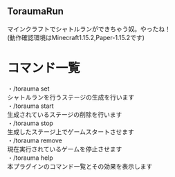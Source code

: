 ## ToraumaRun
マインクラフトでシャトルランができちゃう奴。やったね！  
(動作確認環境はMinecraft1.15.2,Paper-1.15.2です)  
  
# コマンド一覧  
・/torauma set  
シャトルランを行うステージの生成を行います  
・/torauma start  
生成されているステージの削除を行います  
・/torauma stop  
生成したステージ上でゲームスタートさせます  
・/torauma remove  
現在実行されているゲームを停止させます  
・/torauma help  
本プラグインのコマンド一覧とその効果を表示します  

